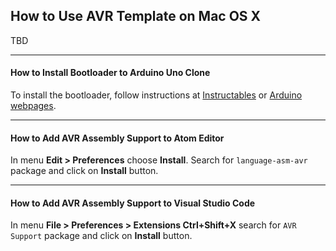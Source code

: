 ## How to Use AVR Template on Mac OS X

TBD

---

#### How to Install Bootloader to Arduino Uno Clone
To install the bootloader, follow instructions at [Instructables](https://www.instructables.com/id/How-to-fix-bad-Chinese-Arduino-clones/) or [Arduino webpages](https://www.arduino.cc/en/Tutorial/ArduinoISP).

---

#### How to Add AVR Assembly Support to Atom Editor
In menu **Edit > Preferences** choose **Install**. Search for `language-asm-avr` package and click on **Install** button.

---

#### How to Add AVR Assembly Support to Visual Studio Code
In menu **File > Preferences > Extensions Ctrl+Shift+X** search for `AVR Support` package and click on **Install** button.
